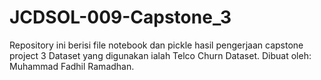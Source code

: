 # JCDSOL-009-Capstone_3
Repository ini berisi file notebook dan pickle hasil pengerjaan capstone project 3 Dataset yang digunakan ialah Telco Churn Dataset.
Dibuat oleh: Muhammad Fadhil Ramadhan.
